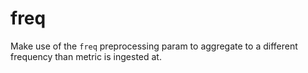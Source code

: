 # freq

Make use of the `freq` preprocessing param to aggregate to a different frequency than metric is ingested at.

